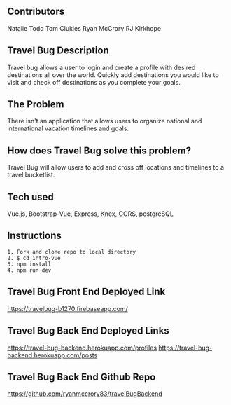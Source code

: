 ## Contributors

Natalie Todd
Tom Clukies
Ryan McCrory
RJ Kirkhope

## Travel Bug Description

Travel bug allows a user to login and create a profile with desired destinations all over the world. Quickly add destinations you would like to visit and check off destinations as you complete your goals.

## The Problem

There isn't an application that allows users to organize national and international vacation timelines and goals.

## How does Travel Bug solve this problem?

Travel Bug will allow users to add and cross off locations and timelines to a travel bucketlist.

## Tech used

Vue.js, Bootstrap-Vue, Express, Knex, CORS, postgreSQL

## Instructions

    1. Fork and clone repo to local directory
    2. $ cd intro-vue
    3. npm install
    4. npm run dev

## Travel Bug Front End Deployed Link

https://travelbug-b1270.firebaseapp.com/

## Travel Bug Back End Deployed Links

https://travel-bug-backend.herokuapp.com/profiles
https://travel-bug-backend.herokuapp.com/posts

## Travel Bug Back End Github Repo

https://github.com/ryanmccrory83/travelBugBackend
